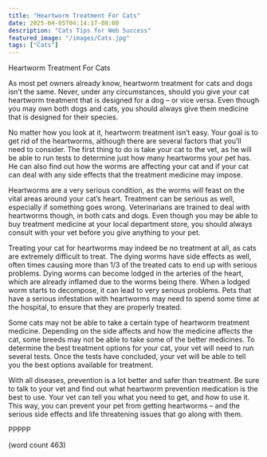 ```yaml
---
title: "Heartworm Treatment For Cats"
date: 2025-04-05T04:14:17-08:00
description: "Cats Tips for Web Success"
featured_image: "/images/Cats.jpg"
tags: ["Cats"]
---
```


Heartworm Treatment For Cats

As most pet owners already know, heartworm treatment for cats and dogs isn’t the same. Never, under any circumstances, should you give your cat heartworm treatment that is designed for a dog – or vice versa.  Even though you may own both dogs and cats, you should always give them medicine that is designed for their species.

No matter how you look at it, heartworm treatment isn’t easy.  Your goal is to get rid of the heartworms, although there are several factors that you’ll need to consider.  The first thing to do is take your cat to the vet, as he will be able to run tests to determine just how many heartworms your pet has.  He can also find out how the worms are affecting your cat and if your cat can deal with any side effects that the treatment medicine may impose.

Heartworms are a very serious condition, as the worms will feast on the vital areas around your cat’s heart.  Treatment can be serious as well, especially if something goes wrong.  Veterinarians are trained to deal with heartworms though, in both cats and dogs.  Even though you may be able to buy treatment medicine at your local department store, you should always consult with your vet before you give anything to your pet.

Treating your cat for heartworms may indeed be no treatment at all, as cats are extremely difficult to treat.  The dying worms have side effects as well, often times causing more than 1/3 of the treated cats to end up with serious problems.  Dying worms can become lodged in the arteries of the heart, which are already inflamed due to the worms being there.  When a lodged worm starts to decompose, it can lead to very serious problems.  Pets that have a serious infestation with heartworms may need to spend some time at the hospital, to ensure that they are properly treated.

Some cats may not be able to take a certain type of heartworm treatment medicine.  Depending on the side affects and how the medicine affects the cat, some breeds may not be able to take some of the better medicines.  To determine the best treatment options for your cat, your vet will need to run several tests.  Once the tests have concluded, your vet will be able to tell you the best options available for treatment.

With all diseases, prevention is a lot better and safer than treatment.  Be sure to talk to your vet and find out what heartworm prevention medication is the best to use.  Your vet can tell you what you need to get, and how to use it.  This way, you can prevent your pet from getting heartworms – and the serious side effects and life threatening issues that go along with them.

PPPPP

(word count 463)
